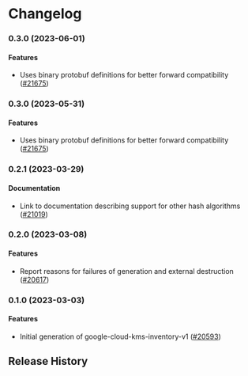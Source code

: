 # Changelog

### 0.3.0 (2023-06-01)

#### Features

* Uses binary protobuf definitions for better forward compatibility ([#21675](https://github.com/googleapis/google-cloud-ruby/issues/21675)) 

### 0.3.0 (2023-05-31)

#### Features

* Uses binary protobuf definitions for better forward compatibility ([#21675](https://github.com/googleapis/google-cloud-ruby/issues/21675)) 

### 0.2.1 (2023-03-29)

#### Documentation

* Link to documentation describing support for other hash algorithms ([#21019](https://github.com/googleapis/google-cloud-ruby/issues/21019)) 

### 0.2.0 (2023-03-08)

#### Features

* Report reasons for failures of generation and external destruction ([#20617](https://github.com/googleapis/google-cloud-ruby/issues/20617)) 

### 0.1.0 (2023-03-03)

#### Features

* Initial generation of google-cloud-kms-inventory-v1 ([#20593](https://github.com/googleapis/google-cloud-ruby/issues/20593)) 

## Release History
